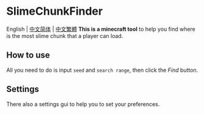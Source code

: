# SlimeChunkFinder
English | [中文简体](https://github.com/H4NGH01/SlimeChunkFinder/blob/main/README_zh_s.md) | [中文繁體](https://github.com/H4NGH01/SlimeChunkFinder/blob/main/README_zh_t.md)
**This is a minecraft tool** to help you find where is the most slime chunk that a player can load.
## How to use
All you need to do is input `seed` and `search range`, then click the _Find_ button.
## Settings
There also a settings gui to help you to set your preferences.
